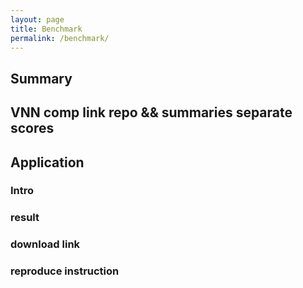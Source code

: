 ```yaml
---
layout: page
title: Benchmark
permalink: /benchmark/
---
```





## Summary​

## VNN comp link repo && summaries separate scores​

## Application​

### Intro
### result
### download link
### reproduce instruction
